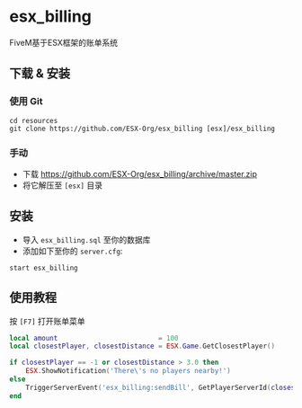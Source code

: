 # esx_billing
FiveM基于ESX框架的账单系统
## 下载 & 安装

### 使用 Git
```
cd resources
git clone https://github.com/ESX-Org/esx_billing [esx]/esx_billing
```

### 手动
- 下载 https://github.com/ESX-Org/esx_billing/archive/master.zip
- 将它解压至 `[esx]` 目录


## 安装
- 导入 `esx_billing.sql` 至你的数据库
- 添加如下至你的 `server.cfg`:

```
start esx_billing
```

## 使用教程
按 `[F7]` 打开账单菜单

```lua
local amount                         = 100
local closestPlayer, closestDistance = ESX.Game.GetClosestPlayer()

if closestPlayer == -1 or closestDistance > 3.0 then
	ESX.ShowNotification('There\'s no players nearby!')
else
	TriggerServerEvent('esx_billing:sendBill', GetPlayerServerId(closestPlayer), 'society_taxi', 'Taxi', amount)
end
```
